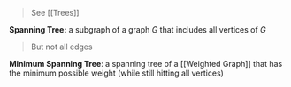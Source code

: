 > See [[Trees]]

**Spanning Tree:** a subgraph of a graph $G$ that includes all vertices of $G$

> But not all edges

**Minimum Spanning Tree**: a spanning tree of a [[Weighted Graph]] that has the minimum possible weight (while still hitting all vertices)
